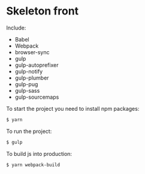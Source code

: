 # Skeleton front

Include:

- Babel
- Webpack
- browser-sync
- gulp
- gulp-autoprefixer
- gulp-notify
- gulp-plumber
- gulp-pug
- gulp-sass
- gulp-sourcemaps

To start the project you need to install npm packages:

```sh
$ yarn
```

To run the project:

```sh
$ gulp
```

To build js into production:

```sh
$ yarn webpack-build
```
